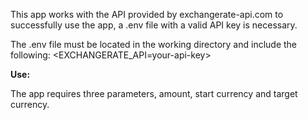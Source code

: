 This app works with the API provided by exchangerate-api.com to 
successfully use the app, a .env file with a valid API key is necessary.

The .env file must be located in the working directory and include the following:
<EXCHANGERATE_API=your-api-key>


**Use:**

The app requires three parameters, amount, start currency and target currency.
